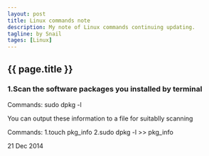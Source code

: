 ```yaml
---
layout: post
title: Linux commands note
description: My note of Linux commands continuing updating.
tagline: by Snail
tages: [Linux]
---
```

<h2>{{ page.title }} </h2>
<h3>1.Scan the software packages you installed by terminal</h3>
<p>Commands: sudo dpkg -l<p>
<p>You can output these information to a file for suitablly scanning</p>
<p>Commands: 1.touch pkg_info 2.sudo dpkg -l >> pkg_info </p>
<p>21 Dec 2014</p>

